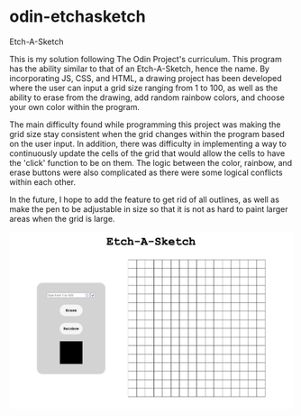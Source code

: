 # odin-etchasketch
Etch-A-Sketch

This is my solution following The Odin Project's curriculum. This program has the ability similar to that of an Etch-A-Sketch, hence the name. By incorporating JS, CSS, and HTML, a drawing project has been developed where the user can input a grid size ranging from 1 to 100, as well as the ability to erase from the drawing, add random rainbow colors, and choose your own color within the program. 

The main difficulty found while programming this project was making the grid size stay consistent when the grid changes within the program based on the user input. In addition, there was difficulty in implementing a way to continuously update the cells of the grid that would allow the cells to have the 'click' function to be on them. The logic between the color, rainbow, and erase buttons were also complicated as there were some logical conflicts within each other.

In the future, I hope to add the feature to get rid of all outlines, as well as make the pen to be adjustable in size so that it is not as hard to paint larger areas when the grid is large.

![Etch-A-Sketch Image](https://github.com/don04lee/odin-etchasketch/blob/main/image.png)